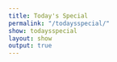 ```yaml
---
title: Today's Special
permalink: "/todaysspecial/"
show: todaysspecial
layout: show
output: true
---
```


